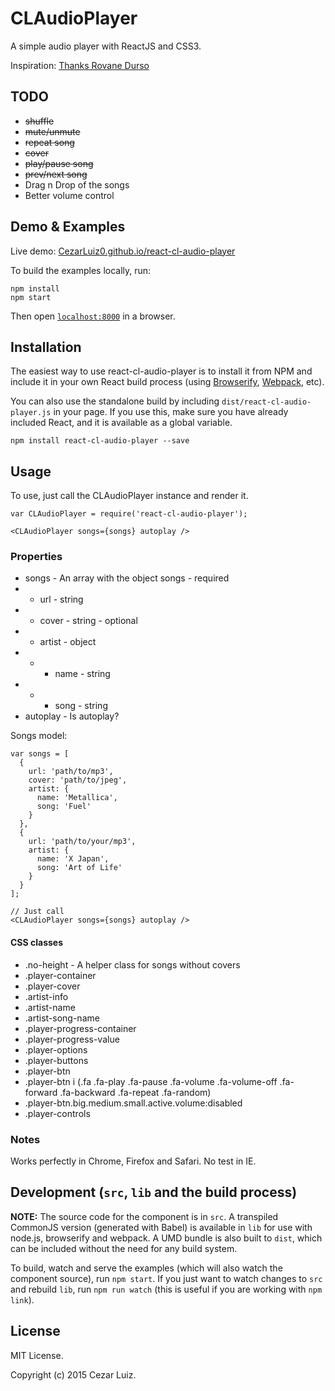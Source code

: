 # CLAudioPlayer

A simple audio player with ReactJS and CSS3.

Inspiration: [Thanks Rovane Durso](https://dribbble.com/shots/998479-Music)

## TODO

* ~~shuffle~~
* ~~mute/unmute~~
* ~~repeat song~~
* ~~cover~~
* ~~play/pause song~~
* ~~prev/next song~~
* Drag n Drop of the songs
* Better volume control


## Demo & Examples

Live demo: [CezarLuiz0.github.io/react-cl-audio-player](http://CezarLuiz0.github.io/react-cl-audio-player/)

To build the examples locally, run:

```
npm install
npm start
```

Then open [`localhost:8000`](http://localhost:8000) in a browser.


## Installation

The easiest way to use react-cl-audio-player is to install it from NPM and include it in your own React build process (using [Browserify](http://browserify.org), [Webpack](http://webpack.github.io/), etc).

You can also use the standalone build by including `dist/react-cl-audio-player.js` in your page. If you use this, make sure you have already included React, and it is available as a global variable.

```
npm install react-cl-audio-player --save
```


## Usage

To use, just call the CLAudioPlayer instance and render it.

```
var CLAudioPlayer = require('react-cl-audio-player');

<CLAudioPlayer songs={songs} autoplay />
```

### Properties

* songs - An array with the object songs - required
* * url - string
* * cover - string - optional
* * artist - object
* * * name - string
* * * song - string
* autoplay - Is autoplay?

Songs model:

```
var songs = [
  {
    url: 'path/to/mp3',
    cover: 'path/to/jpeg',
    artist: {
      name: 'Metallica',
      song: 'Fuel'
    }
  },
  {
    url: 'path/to/your/mp3',
    artist: {
      name: 'X Japan',
      song: 'Art of Life'
    }
  }
];

// Just call
<CLAudioPlayer songs={songs} autoplay />
```

#### CSS classes
* .no-height - A helper class for songs without covers
* .player-container
* .player-cover
* .artist-info
* .artist-name
* .artist-song-name
* .player-progress-container
* .player-progress-value
* .player-options
* .player-buttons
* .player-btn
* .player-btn i (.fa .fa-play .fa-pause .fa-volume .fa-volume-off .fa-forward .fa-backward .fa-repeat .fa-random)
* .player-btn.big.medium.small.active.volume:disabled
* .player-controls



### Notes

Works perfectly in Chrome, Firefox and Safari. No test in IE.


## Development (`src`, `lib` and the build process)

**NOTE:** The source code for the component is in `src`. A transpiled CommonJS version (generated with Babel) is available in `lib` for use with node.js, browserify and webpack. A UMD bundle is also built to `dist`, which can be included without the need for any build system.

To build, watch and serve the examples (which will also watch the component source), run `npm start`. If you just want to watch changes to `src` and rebuild `lib`, run `npm run watch` (this is useful if you are working with `npm link`).

## License

MIT License.

Copyright (c) 2015 Cezar Luiz.

